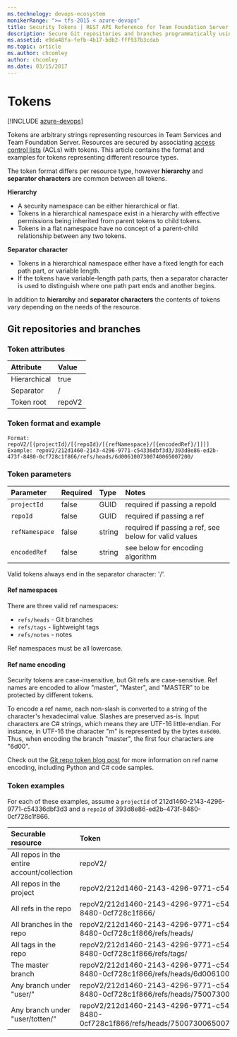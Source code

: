 ```yaml
---
ms.technology: devops-ecosystem
monikerRange: ">= tfs-2015 < azure-devops"
title: Security Tokens | REST API Reference for Team Foundation Server
description: Secure Git repositories and branches programmatically using the REST APIs for Team Foundation Server.
ms.assetid: e9da48fa-fefb-4b17-bdb2-fff937b3cdab
ms.topic: article
ms.author: chcomley
author: chcomley
ms.date: 03/15/2017
---
```


# Tokens

[!INCLUDE [azure-devops](../_data/azure-devops-message.md)]

Tokens are arbitrary strings representing resources in Team Services and Team Foundation Server. Resources are secured by
associating [access control lists](./acls.md) (ACLs) with tokens. This article contains the format and examples for tokens representing different resource types.

The token format differs per resource type, however **hierarchy** and **separator characters** are common between all tokens.

<a name="hierarchy" />

**Hierarchy**

- A security namespace can be either hierarchical or flat.
- Tokens in a hierarchical namespace exist in a hierarchy with effective permissions being inherited from parent tokens to child tokens.
- Tokens in a flat namespace have no concept of a parent-child relationship between any two tokens.

<a name="separators" />

**Separator character**

- Tokens in a hierarchical namespace either have a fixed length for each path part, or variable length.
- If the tokens have variable-length path parts, then a separator character is used to distinguish where one path part ends and another begins.

In addition to **hierarchy** and **separator characters** the contents of tokens vary depending on the needs of the resource.

## Git repositories and branches

### Token attributes

| Attribute    | Value  |
| :----------- | :----- |
| Hierarchical | true   |
| Separator    | /      |
| Token root   | repoV2 |

### Token format and example

```
Format: repoV2/[{projectId}/[{repoId}/[{refNamespace}/[{encodedRef}/]]]]
Example: repoV2/212d1460-2143-4296-9771-c54336dbf3d3/393d8e86-ed2b-473f-8480-0cf728c1f866/refs/heads/6d0061007300740065007200/
```

### Token parameters

| Parameter      | Required | Type   | Notes                                                 |
| :------------- | :------- | :----- | :---------------------------------------------------- |
| `projectId`    | false    | GUID   | required if passing a repoId                          |
| `repoId`       | false    | GUID   | required if passing a ref                             |
| `refNamespace` | false    | string | required if passing a ref, see below for valid values |
| `encodedRef`   | false    | string | see below for encoding algorithm                      |

Valid tokens always end in the separator character: '/'.

#### Ref namespaces

There are three valid ref namespaces:

- `refs/heads` - Git branches
- `refs/tags` - lightweight tags
- `refs/notes` - notes

Ref namespaces must be all lowercase.

#### Ref name encoding

Security tokens are case-insensitive, but Git refs are case-sensitive.
Ref names are encoded to allow "master", "Master", and "MASTER" to be protected by different tokens.

To encode a ref name, each non-slash is converted to a string of the character's hexadecimal value.
Slashes are preserved as-is.
Input characters are C# strings, which means they are UTF-16 little-endian.
For instance, in UTF-16 the character "m" is represented by the bytes `0x6d00`.
Thus, when encoding the branch "master", the first four characters are "6d00".

Check out the [Git repo token blog post](https://devblogs.microsoft.com/devops/git-repo-tokens-for-the-security-service/) for more information on ref name encoding, including Python and C# code samples.

### Token examples

For each of these examples, assume a `projectId` of 212d1460-2143-4296-9771-c54336dbf3d3 and a `repoId` of 393d8e86-ed2b-473f-8480-0cf728c1f866.

| Securable resource                         | Token                                                                                                                                  |
| :----------------------------------------- | :------------------------------------------------------------------------------------------------------------------------------------- |
| All repos in the entire account/collection | repoV2/                                                                                                                                |
| All repos in the project                   | repoV2/212d1460-2143-4296-9771-c54336dbf3d3/                                                                                           |
| All refs in the repo                       | repoV2/212d1460-2143-4296-9771-c54336dbf3d3/393d8e86-ed2b-473f-8480-0cf728c1f866/                                                      |
| All branches in the repo                   | repoV2/212d1460-2143-4296-9771-c54336dbf3d3/393d8e86-ed2b-473f-8480-0cf728c1f866/refs/heads/                                           |
| All tags in the repo                       | repoV2/212d1460-2143-4296-9771-c54336dbf3d3/393d8e86-ed2b-473f-8480-0cf728c1f866/refs/tags/                                            |
| The master branch                          | repoV2/212d1460-2143-4296-9771-c54336dbf3d3/393d8e86-ed2b-473f-8480-0cf728c1f866/refs/heads/6d0061007300740065007200/                  |
| Any branch under "user/"                   | repoV2/212d1460-2143-4296-9771-c54336dbf3d3/393d8e86-ed2b-473f-8480-0cf728c1f866/refs/heads/7500730065007200/                          |
| Any branch under "user/totten/"            | repoV2/212d1460-2143-4296-9771-c54336dbf3d3/393d8e86-ed2b-473f-8480-0cf728c1f866/refs/heads/7500730065007200/74006f007400740065006e00/ |
